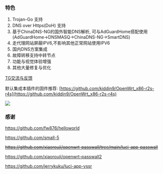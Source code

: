 ### 特色
1.  Trojan-Go 支持
1.  DNS over Https(DoH) 支持
1.  基于ChinaDNS-NG的国外智能DNS解析, 可与AdGuardHome搭配使用 (AdGuardHome->DNSMASQ->ChinaDNS-NG->SmartDNS)
1.  走代理网站屏蔽IPV6,不影响其他正常网站使用IPV6
1.  国内DNS方案集成
1.  故障转移支持中转节点
1.  功能与视觉体验增强
1.  其他大量修复与优化

[TG交流与反馈](https://t.me/opwrts)

默认集成本插件的固件推荐: [https://github.com/kiddin9/OpenWrt_x86-r2s-r4s](https://github.com/kiddin9/OpenWrt_x86-r2s-r4s)

![](https://raw.githubusercontent.com/kiddin9/luci-app-bypass/main/screenshot.png)

### 感谢
https://github.com/fw876/helloworld

https://github.com/small-5

~~https://github.com/xiaorouji/openwrt-passwall/tree/main/luci-app-passwall~~

https://github.com/xiaorouji/openwrt-passwall2

https://github.com/jerrykuku/luci-app-vssr
